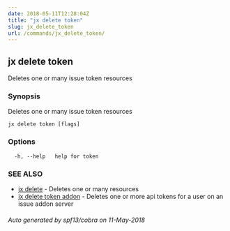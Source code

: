 ```yaml
---
date: 2018-05-11T12:28:04Z
title: "jx delete token"
slug: jx_delete_token
url: /commands/jx_delete_token/
---
```

## jx delete token

Deletes one or many issue token resources

### Synopsis

Deletes one or many issue token resources

```
jx delete token [flags]
```

### Options

```
  -h, --help   help for token
```

### SEE ALSO

* [jx delete](/commands/jx_delete/)	 - Deletes one or many resources
* [jx delete token addon](/commands/jx_delete_token_addon/)	 - Deletes one or more api tokens for a user on an issue addon server

###### Auto generated by spf13/cobra on 11-May-2018
